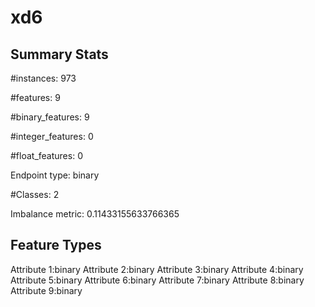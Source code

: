 # xd6

## Summary Stats

#instances: 973

#features: 9

  #binary_features: 9

  #integer_features: 0

  #float_features: 0

Endpoint type: binary

#Classes: 2

Imbalance metric: 0.11433155633766365

## Feature Types

 Attribute 1:binary
Attribute 2:binary
Attribute 3:binary
Attribute 4:binary
Attribute 5:binary
Attribute 6:binary
Attribute 7:binary
Attribute 8:binary
Attribute 9:binary

